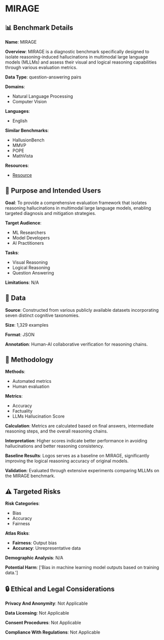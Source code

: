 # MIRAGE

## 📊 Benchmark Details

**Name**: MIRAGE

**Overview**: MIRAGE is a diagnostic benchmark specifically designed to isolate reasoning-induced hallucinations in multimodal large language models (MLLMs) and assess their visual and logical reasoning capabilities through various evaluation metrics.

**Data Type**: question-answering pairs

**Domains**:
- Natural Language Processing
- Computer Vision

**Languages**:
- English

**Similar Benchmarks**:
- HallusionBench
- MMVP
- POPE
- MathVista

**Resources**:
- [Resource](https://arxiv.org/abs/2505.24238)

## 🎯 Purpose and Intended Users

**Goal**: To provide a comprehensive evaluation framework that isolates reasoning hallucinations in multimodal large language models, enabling targeted diagnosis and mitigation strategies.

**Target Audience**:
- ML Researchers
- Model Developers
- AI Practitioners

**Tasks**:
- Visual Reasoning
- Logical Reasoning
- Question Answering

**Limitations**: N/A

## 💾 Data

**Source**: Constructed from various publicly available datasets incorporating seven distinct cognitive taxonomies.

**Size**: 1,329 examples

**Format**: JSON

**Annotation**: Human-AI collaborative verification for reasoning chains.

## 🔬 Methodology

**Methods**:
- Automated metrics
- Human evaluation

**Metrics**:
- Accuracy
- Factuality
- LLMs Hallucination Score

**Calculation**: Metrics are calculated based on final answers, intermediate reasoning steps, and the overall reasoning chains.

**Interpretation**: Higher scores indicate better performance in avoiding hallucinations and better reasoning consistency.

**Baseline Results**: Logos serves as a baseline on MIRAGE, significantly improving the logical reasoning accuracy of original models.

**Validation**: Evaluated through extensive experiments comparing MLLMs on the MIRAGE benchmark.

## ⚠️ Targeted Risks

**Risk Categories**:
- Bias
- Accuracy
- Fairness

**Atlas Risks**:
- **Fairness**: Output bias
- **Accuracy**: Unrepresentative data

**Demographic Analysis**: N/A

**Potential Harm**: ['Bias in machine learning model outputs based on training data.']

## 🔒 Ethical and Legal Considerations

**Privacy And Anonymity**: Not Applicable

**Data Licensing**: Not Applicable

**Consent Procedures**: Not Applicable

**Compliance With Regulations**: Not Applicable
